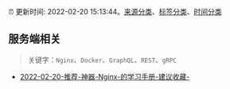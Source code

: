 :alarm_clock: 更新时间: 2022-02-20 15:13:44。[来源分类](../README.md)、[标签分类](../TAGS.md)、[时间分类](../TIMELINE.md)

## 服务端相关


> 关键字：`Nginx`、`Docker`、`GraphQL`、`REST`、`gRPC`



- [2022-02-20-推荐-神器-Nginx-的学习手册-建议收藏-](https://toutiao.io/k/6f1qaso) 